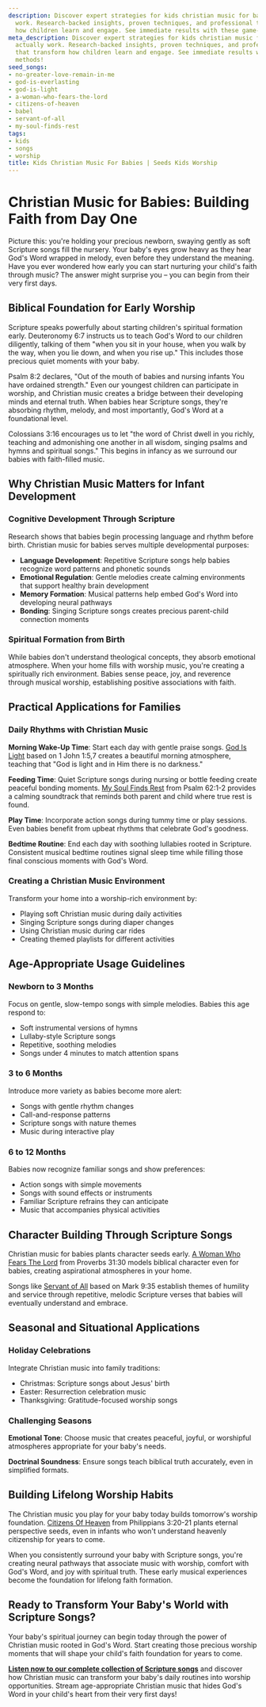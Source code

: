 ```yaml
---
description: Discover expert strategies for kids christian music for babies that actually
  work. Research-backed insights, proven techniques, and professional tips that transform
  how children learn and engage. See immediate results with these game-changing methods!
meta_description: Discover expert strategies for kids christian music for babies that
  actually work. Research-backed insights, proven techniques, and professional tips
  that transform how children learn and engage. See immediate results with these game-changing
  methods!
seed_songs:
- no-greater-love-remain-in-me
- god-is-everlasting
- god-is-light
- a-woman-who-fears-the-lord
- citizens-of-heaven
- babel
- servant-of-all
- my-soul-finds-rest
tags:
- kids
- songs
- worship
title: Kids Christian Music For Babies | Seeds Kids Worship
---
```

# Christian Music for Babies: Building Faith from Day One

Picture this: you're holding your precious newborn, swaying gently as soft Scripture songs fill the nursery. Your baby's eyes grow heavy as they hear God's Word wrapped in melody, even before they understand the meaning. Have you ever wondered how early you can start nurturing your child's faith through music? The answer might surprise you – you can begin from their very first days.

## Biblical Foundation for Early Worship

Scripture speaks powerfully about starting children's spiritual formation early. Deuteronomy 6:7 instructs us to teach God's Word to our children diligently, talking of them "when you sit in your house, when you walk by the way, when you lie down, and when you rise up." This includes those precious quiet moments with your baby.

Psalm 8:2 declares, "Out of the mouth of babies and nursing infants You have ordained strength." Even our youngest children can participate in worship, and Christian music creates a bridge between their developing minds and eternal truth. When babies hear Scripture songs, they're absorbing rhythm, melody, and most importantly, God's Word at a foundational level.

Colossians 3:16 encourages us to let "the word of Christ dwell in you richly, teaching and admonishing one another in all wisdom, singing psalms and hymns and spiritual songs." This begins in infancy as we surround our babies with faith-filled music.

## Why Christian Music Matters for Infant Development

### Cognitive Development Through Scripture
Research shows that babies begin processing language and rhythm before birth. Christian music for babies serves multiple developmental purposes:

- **Language Development**: Repetitive Scripture songs help babies recognize word patterns and phonetic sounds
- **Emotional Regulation**: Gentle melodies create calming environments that support healthy brain development
- **Memory Formation**: Musical patterns help embed God's Word into developing neural pathways
- **Bonding**: Singing Scripture songs creates precious parent-child connection moments

### Spiritual Formation from Birth
While babies don't understand theological concepts, they absorb emotional atmosphere. When your home fills with worship music, you're creating a spiritually rich environment. Babies sense peace, joy, and reverence through musical worship, establishing positive associations with faith.

## Practical Applications for Families

### Daily Rhythms with Christian Music

**Morning Wake-Up Time**: Start each day with gentle praise songs. [God Is Light](https://seedskidsworship.com/product/god-is-light-1-john-15-7/) based on 1 John 1:5,7 creates a beautiful morning atmosphere, teaching that "God is light and in Him there is no darkness."

**Feeding Time**: Quiet Scripture songs during nursing or bottle feeding create peaceful bonding moments. [My Soul Finds Rest](https://seedskidsworship.com/product/my-soul-finds-rest-psalm-621-2/) from Psalm 62:1-2 provides a calming soundtrack that reminds both parent and child where true rest is found.

**Play Time**: Incorporate action songs during tummy time or play sessions. Even babies benefit from upbeat rhythms that celebrate God's goodness.

**Bedtime Routine**: End each day with soothing lullabies rooted in Scripture. Consistent musical bedtime routines signal sleep time while filling those final conscious moments with God's Word.

### Creating a Christian Music Environment

Transform your home into a worship-rich environment by:
- Playing soft Christian music during daily activities
- Singing Scripture songs during diaper changes
- Using Christian music during car rides
- Creating themed playlists for different activities

## Age-Appropriate Usage Guidelines

### Newborn to 3 Months
Focus on gentle, slow-tempo songs with simple melodies. Babies this age respond to:
- Soft instrumental versions of hymns
- Lullaby-style Scripture songs
- Repetitive, soothing melodies
- Songs under 4 minutes to match attention spans

### 3 to 6 Months
Introduce more variety as babies become more alert:
- Songs with gentle rhythm changes
- Call-and-response patterns
- Scripture songs with nature themes
- Music during interactive play

### 6 to 12 Months
Babies now recognize familiar songs and show preferences:
- Action songs with simple movements
- Songs with sound effects or instruments
- Familiar Scripture refrains they can anticipate
- Music that accompanies physical activities

## Character Building Through Scripture Songs

Christian music for babies plants character seeds early. [A Woman Who Fears The Lord](https://seedskidsworship.com/product/a-woman-who-fears-the-lord-proverbs-3130/) from Proverbs 31:30 models biblical character even for babies, creating aspirational atmospheres in your home.

Songs like [Servant of All](https://seedskidsworship.com/product/servant-of-all-mark-935/) based on Mark 9:35 establish themes of humility and service through repetitive, melodic Scripture verses that babies will eventually understand and embrace.

## Seasonal and Situational Applications

### Holiday Celebrations
Integrate Christian music into family traditions:
- Christmas: Scripture songs about Jesus' birth
- Easter: Resurrection celebration music
- Thanksgiving: Gratitude-focused worship songs

### Challenging Seasons

**Emotional Tone**: Choose music that creates peaceful, joyful, or worshipful atmospheres appropriate for your baby's needs.

**Doctrinal Soundness**: Ensure songs teach biblical truth accurately, even in simplified formats.

## Building Lifelong Worship Habits

The Christian music you play for your baby today builds tomorrow's worship foundation. [Citizens Of Heaven](https://seedskidsworship.com/product/power/) from Philippians 3:20-21 plants eternal perspective seeds, even in infants who won't understand heavenly citizenship for years to come.

When you consistently surround your baby with Scripture songs, you're creating neural pathways that associate music with worship, comfort with God's Word, and joy with spiritual truth. These early musical experiences become the foundation for lifelong faith formation.

## Ready to Transform Your Baby's World with Scripture Songs?

Your baby's spiritual journey can begin today through the power of Christian music rooted in God's Word. Start creating those precious worship moments that will shape your child's faith foundation for years to come.

**[Listen now to our complete collection of Scripture songs](https://seedskidsworship.com/)** and discover how Christian music can transform your baby's daily routines into worship opportunities. Stream age-appropriate Christian music that hides God's Word in your child's heart from their very first days!

<script type="application/ld+json">
{
  "@context": "https://schema.org",
  "@type": "Article",
  "headline": "Kids Christian Music For Babies",
  "author": {
    "@type": "Organization",
    "name": "Seeds Kids Worship"
  },
  "publisher": {
    "@type": "Organization",
    "name": "Seeds Kids Worship",
    "logo": {
      "@type": "ImageObject",
      "url": "https://seedskidsworship.com/logo.png"
    }
  },
  "datePublished": "2025-09-04T12:59:49.332803",
  "dateModified": "2025-09-04T12:59:49.332830",
  "description": "Discover expert strategies for kids christian music for babies that actually work. Research-backed insights, proven techniques, and professional tips that trans",
  "mainEntityOfPage": {
    "@type": "WebPage",
    "@id": "https://seedskidsworship.com/activities/kids-christian-music-for-babies/"
  }
}
</script>

<script type="application/ld+json">
{
  "@context": "https://schema.org",
  "@type": "Product",
  "name": "No Greater Love (Remain in Me)",
  "description": "Upbeat scripture song from Psalm 62:1\u20132 reminding us to trust in God\u2019s steadfast love and not be shaken.",
  "url": "https://seedskidsworship.com/product/no-greater-love-remain-in-me-john-1513-14-2/",
  "brand": {
    "@type": "Brand",
    "name": "Seeds Kids Worship"
  },
  "category": "Children's Christian Music",
  "album": "Seeds of Faith"
}
</script>

<script type="application/ld+json">
{
  "@context": "https://schema.org",
  "@type": "Product",
  "name": "God Is Everlasting",
  "description": "Based on Psalm 90:1-2, this song proclaims that from everlasting to everlasting the Lord is God, reminding kids that God is eternal and our dwelling place for all generations.",
  "url": "https://seedskidsworship.com/product/god-is-everlasting-psalm-901-2-2/",
  "brand": {
    "@type": "Brand",
    "name": "Seeds Kids Worship"
  },
  "category": "Children's Christian Music",
  "album": "The Character of God"
}
</script>

<script type="application/ld+json">
{
  "@context": "https://schema.org",
  "@type": "Product",
  "name": "God Is Light",
  "description": "Based on 1 John 1:5,7, this song highlights that God is light and in Him there is no darkness; it encourages children to walk in the light and enjoy fellowship with Him and with one another.",
  "url": "https://seedskidsworship.com/product/god-is-light-1-john-15-7/",
  "brand": {
    "@type": "Brand",
    "name": "Seeds Kids Worship"
  },
  "category": "Children's Christian Music",
  "album": "The Character of God"
}
</script>

<script type="application/ld+json">
{
  "@context": "https://schema.org",
  "@type": "Product",
  "name": "A Woman Who Fears The Lord",
  "description": "Character-building song teaching about the virtue an
